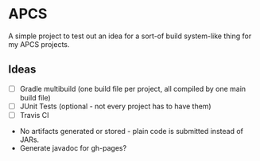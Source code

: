 # APCS

A simple project to test out an idea for a sort-of build system-like thing for my APCS projects.

## Ideas
- [ ] Gradle multibuild (one build file per project, all compiled by one main build file)
- [ ] JUnit Tests (optional - not every project has to have them)
- [ ] Travis CI
- No artifacts generated or stored - plain code is submitted instead of JARs.
- Generate javadoc for gh-pages?